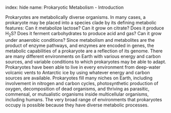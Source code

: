 index: hide
name: Prokaryotic Metabolism - Introduction

Prokaryotes are metabolically diverse organisms. In many cases, a prokaryote may be placed into a species clade by its defining metabolic features: Can it metabolize lactose? Can it grow on citrate? Does it produce H<sub>2</sub>S? Does it ferment carbohydrates to produce acid and gas? Can it grow under anaerobic conditions? Since metabolism and metabolites are the product of enzyme pathways, and enzymes are encoded in genes, the metabolic capabilities of a prokaryote are a reflection of its genome. There are many different environments on Earth with various energy and carbon sources, and variable conditions to which prokaryotes may be able to adapt. Prokaryotes have been able to live in every environment from deep-water volcanic vents to Antarctic ice by using whatever energy and carbon sources are available. Prokaryotes fill many niches on Earth, including involvement in nitrogen and carbon cycles, photosynthetic production of oxygen, decomposition of dead organisms, and thriving as parasitic, commensal, or mutualistic organisms inside multicellular organisms, including humans. The very broad range of environments that prokaryotes occupy is possible because they have diverse metabolic processes.
